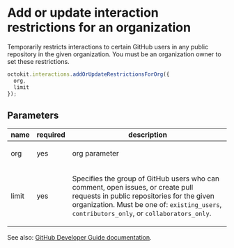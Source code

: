 # Add or update interaction restrictions for an organization

Temporarily restricts interactions to certain GitHub users in any public repository in the given organization. You must be an organization owner to set these restrictions.

```js
octokit.interactions.addOrUpdateRestrictionsForOrg({
  org,
  limit
});
```

## Parameters

<table>
  <thead>
    <tr>
      <th>name</th>
      <th>required</th>
      <th>description</th>
    </tr>
  </thead>
  <tbody>
    <tr><td>org</td><td>yes</td><td>

org parameter

</td></tr>
<tr><td>limit</td><td>yes</td><td>

Specifies the group of GitHub users who can comment, open issues, or create pull requests in public repositories for the given organization. Must be one of: `existing_users`, `contributors_only`, or `collaborators_only`.

</td></tr>
  </tbody>
</table>

See also: [GitHub Developer Guide documentation](endpoint.documentationUrl).
